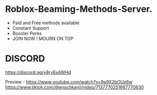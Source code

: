 # Roblox-Beaming-Methods-Server.
* Paid and Free methods available
* Constant Support
* Booster Perks
* JOIN NOW ! 
 MOURN ON TOP

# DISCORD
https://discord.gg/y8ry6xAWHd

Preview -
https://www.youtube.com/watch?v=9p9X2bOUz6w
https://www.tiktok.com/@enochkanji/video/7137770251667770630
